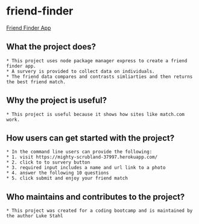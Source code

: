 # friend-finder

[Friend Finder App](https://mighty-scrubland-37997.herokuapp.com/)

## What the project does?
    * This project uses node package manager express to create a friend finder app.
    * A survery is provided to collect data on individuals.   
    * The friend data compares and contrasts simliarties and then returns the best friend match. 

## Why the project is useful?
    * This project is useful because it shows how sites like match.com work.   

## How users can get started with the project?
    * In the command line users can provide the following:
    * 1. visit https://mighty-scrubland-37997.herokuapp.com/
    * 2. click to to survery button
    * 3. required input includes a name and url link to a photo
    * 4. answer the following 10 questions
    * 5. click submit and enjoy your friend match

## Who maintains and contributes to the project?
    * This project was created for a coding bootcamp and is maintained by the author Luke Stahl
